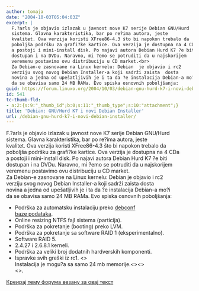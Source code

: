 ```yaml
---
author: tomaja
date: "2004-10-03T05:04:03Z"
excerpt: |
  F.?arls je objavio izlazak u javnost nove K7 serije Debian GNU/Hurd
  sistema. Glavna karakteristika, bar po re?ima autora, jeste
  kvalitet. Ova verzija koristi XFree86-4.3 što bi napokon trebalo da
  poboljša podršku za grafi?ke kartice. Ova verzija je dostupna na 4 CDa
  a postoji i mini-install disk. Po najavi autora Debian Hurd K7 ?e biti
  dostupan i na DVDu. Naravno, mi ?emo se potruditi da u najskorijem
  veremenu postavimo ovu distribuciju u CD market.<br>
  Za Debian-e zasnovane na Linux kernelu: Debian  je objavio i rc2
  verziju svog novog Debian Installer-a koji sadrži zaista  dosta
  novina a jedna od upešatljivih je i ta da ?e instalacija Debian-a mo?i
  da se obavisa samo 24 MB RAMa. Evo spiska osnovnih poboljšanja:
guid: https://forum.linuxo.org/2004/10/03/debian-gnu-hurd-k7-i-novi-debian-installer/
id: 541
tc-thumb-fld:
- a:2:{s:9:"_thumb_id";b:0;s:11:"_thumb_type";s:10:"attachment";}
title: 'Debian: GNU/Hurd K7 i novi Debian Installer'
url: /debian-gnu-hurd-k7-i-novi-debian-installer/
---
```

F.?arls je objavio izlazak u javnost nove K7 serije Debian GNU/Hurd  
sistema. Glavna karakteristika, bar po re?ima autora, jeste  
kvalitet. Ova verzija koristi XFree86-4.3 što bi napokon trebalo da  
poboljša podršku za grafi?ke kartice. Ova verzija je dostupna na 4 CDa  
a postoji i mini-install disk. Po najavi autora Debian Hurd K7 ?e biti  
dostupan i na DVDu. Naravno, mi ?emo se potruditi da u najskorijem  
veremenu postavimo ovu distribuciju u CD market.  
Za Debian-e zasnovane na Linux kernelu: Debian je objavio i rc2  
verziju svog novog Debian Installer-a koji sadrži zaista dosta  
novina a jedna od upešatljivih je i ta da ?e instalacija Debian-a mo?i  
da se obavisa samo 24 MB RAMa. Evo spiska osnovnih poboljšanja:<!--break-->

  * Podrška za automatsku instalaciju preko [debconf  
    baze podataka](http://d-i.alioth.debian.org/manual/en.i386/ch04s07.html).
  * Online resizing NTFS fajl sistema (particija).
  * Podrška za pokretanje (booting) preko LVM.
  * Podrška za pokretanje sa software RAID 1 (eksperimentalno).
  * Software RAID 5.
  * 2.4.27 i 2.6.8.1 kerneli.
  * Podrška za veliki broj dodatnih hardverskih komponenti.
  * Ispravke svih greški iz rc1.
<>  
Instalacija je mogu?a sa samo 24 mb memorije.<><>  
<>.</userdefined></userdefined></userdefined></userdefined> </ul> 



[Креирај тему форума везану за овај текст](https://linuxo.org/nova-tema-na-forumu/?se_pid=541)